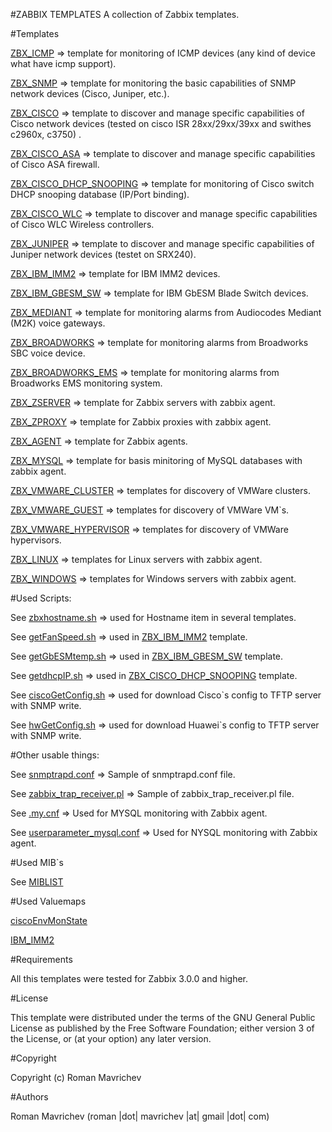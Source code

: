 #ZABBIX TEMPLATES
A collection of Zabbix templates.

#Templates

<a href="https://github.com/rmavrichev/zabbix/blob/master/zbx-templates/ZBX_ICMP.xml">ZBX_ICMP</a>        => template for monitoring of ICMP devices (any kind of device what have icmp support).

<a href="https://github.com/rmavrichev/zabbix/blob/master/zbx-templates/ZBX_SNMP.xml">ZBX_SNMP</a>        => template for monitoring the basic capabilities of SNMP network devices (Cisco, Juniper, etc.).

<a href="https://github.com/rmavrichev/zabbix/blob/master/zbx-templates/ZBX_CISCO.xml">ZBX_CISCO</a>      => template to discover and manage specific capabilities of Cisco network devices (tested on cisco ISR 28xx/29xx/39xx and swithes c2960x, c3750) .

<a href="https://github.com/rmavrichev/zabbix/blob/master/zbx-templates/ZBX_CISCO_ASA.xml">ZBX_CISCO_ASA</a>      => template to discover and manage specific capabilities of Cisco ASA firewall.

<a href="https://github.com/rmavrichev/zabbix/blob/master/zbx-templates/ZBX_CISCO_DHCP_SNOOPING.xml">ZBX_CISCO_DHCP_SNOOPING</a>      => template for monitoring of Cisco switch DHCP snooping database (IP/Port binding).

<a href="https://github.com/rmavrichev/zabbix/blob/master/zbx-templates/ZBX_CISCO_WLC.xml">ZBX_CISCO_WLC</a>      => template to discover and manage specific capabilities of Cisco WLC Wireless controllers.

<a href="https://github.com/rmavrichev/zabbix/blob/master/zbx-templates/ZBX_JUNIPER.xml">ZBX_JUNIPER</a>  => template to discover and manage specific capabilities of Juniper network devices (testet on SRX240).

<a href="https://github.com/rmavrichev/zabbix/blob/master/zbx-templates/ZBX_IBM_IMM2.xml">ZBX_IBM_IMM2</a> => template for IBM IMM2 devices.

<a href="https://github.com/rmavrichev/zabbix/blob/master/zbx-templates/ZBX_IBM_GBESM_SW.xml">ZBX_IBM_GBESM_SW</a> => template for IBM GbESM Blade Switch devices.

<a href="https://github.com/rmavrichev/zabbix/blob/master/zbx-templates/ZBX_MEDIANT.xml">ZBX_MEDIANT</a>  => template for monitoring alarms from Audiocodes Mediant (M2K) voice gateways.

<a href="https://github.com/rmavrichev/zabbix/blob/master/zbx-templates/ZBX_BROADWORKS.xml">ZBX_BROADWORKS</a>  => template for monitoring alarms from Broadworks SBC voice device.

<a href="https://github.com/rmavrichev/zabbix/blob/master/zbx-templates/ZBX_BROADWORKS_EMS.xml">ZBX_BROADWORKS_EMS</a>  => template for monitoring alarms from Broadworks EMS monitoring system.

<a href="https://github.com/rmavrichev/zabbix/blob/master/zbx-templates/ZBX_ZSERVER.xml">ZBX_ZSERVER</a>  => template for Zabbix servers with zabbix agent.

<a href="https://github.com/rmavrichev/zabbix/blob/master/zbx-templates/ZBX_ZPROXY.xml">ZBX_ZPROXY</a>    => template for Zabbix proxies with zabbix agent.

<a href="https://github.com/rmavrichev/zabbix/blob/master/zbx-templates/ZBX_AGENT.xml">ZBX_AGENT</a>      => template for Zabbix agents.

<a href="https://github.com/rmavrichev/zabbix/blob/master/zbx-templates/ZBX_MYSQL.xml">ZBX_MYSQL</a>      => template for basis minitoring of MySQL databases with zabbix agent.

<a href="https://github.com/rmavrichev/zabbix/blob/master/zbx-templates/ZBX_VMWARE_CLUSTER.xml">ZBX_VMWARE_CLUSTER</a>    => templates for discovery  of VMWare clusters.

<a href="https://github.com/rmavrichev/zabbix/blob/master/zbx-templates/ZBX_VMWARE_GUEST.xml">ZBX_VMWARE_GUEST</a>    => templates for discovery  of VMWare VM`s.

<a href="https://github.com/rmavrichev/zabbix/blob/master/zbx-templates/ZBX_VMWARE_HYPERVISOR.xml">ZBX_VMWARE_HYPERVISOR</a>    => templates for discovery  of VMWare hypervisors.

<a href="https://github.com/rmavrichev/zabbix/blob/master/zbx-templates/ZBX_LINUX.xml">ZBX_LINUX</a>    => templates for Linux servers with zabbix agent.

<a href="https://github.com/rmavrichev/zabbix/blob/master/zbx-templates/ZBX_WINDOWS.xml">ZBX_WINDOWS</a>    => templates for Windows servers with zabbix agent.

#Used Scripts:

See <a href="https://github.com/rmavrichev/zabbix/blob/master/zbx-scripts/zbxhostname.sh">zbxhostname.sh</a>    => used for Hostname item in several templates.

See <a href="https://github.com/rmavrichev/zabbix/blob/master/zbx-scripts/getFanSpeed.sh">getFanSpeed.sh</a>    => used in <a href="https://github.com/rmavrichev/zabbix/blob/master/zbx-templates/ZBX_IBM_IMM2.xml">ZBX_IBM_IMM2</a> template.

See <a href="https://github.com/rmavrichev/zabbix/blob/master/zbx-scripts/getGbESMtemp.sh">getGbESMtemp.sh</a>    => used in <a href="https://github.com/rmavrichev/zabbix/blob/master/zbx-templates/ZBX_IBM_GBESM_SW.xml">ZBX_IBM_GBESM_SW</a> template.

See <a href="https://github.com/rmavrichev/zabbix/blob/master/zbx-scripts/getdhcpIP.sh">getdhcpIP.sh</a>    => used in <a href="https://github.com/rmavrichev/zabbix/blob/master/zbx-templates/ZBX_CISCO_DHCP_SNOOPING.xml">ZBX_CISCO_DHCP_SNOOPING</a> template.

See <a href="https://github.com/rmavrichev/zabbix/blob/master/zbx-scripts/ciscoGetConfig.sh">ciscoGetConfig.sh</a>    => used for download Cisco`s config to TFTP server with SNMP write.

See <a href="https://github.com/rmavrichev/zabbix/blob/master/zbx-scripts/hwGetConfig.sh">hwGetConfig.sh</a>    => used for download Huawei`s config to TFTP server with SNMP write.

#Other usable things:

See <a href="https://github.com/rmavrichev/zabbix/blob/master/zbx-scripts/snmptrapd.conf">snmptrapd.conf</a>    => Sample of snmptrapd.conf file.

See <a href="https://github.com/rmavrichev/zabbix/blob/master/zbx-scripts/snmptrapd.conf">zabbix_trap_receiver.pl</a>    => Sample of zabbix_trap_receiver.pl file.

See <a href="https://github.com/rmavrichev/zabbix/blob/master/zbx-scripts/.my.cnf">.my.cnf</a>    => Used for MYSQL monitoring with Zabbix agent.

See <a href="https://github.com/rmavrichev/zabbix/blob/master/zbx-scripts/userparameter_mysql.conf">userparameter_mysql.conf</a>    => Used for NYSQL monitoring with Zabbix agent.

#Used MIB`s

See <a href="https://github.com/rmavrichev/zabbix/blob/master/zbx-templates/MIBLIST.txt">MIBLIST</a>

#Used Valuemaps

<a href="https://github.com/rmavrichev/zabbix/blob/master/zbx-templates/zbx_ciscoEnvMonState_valuemap.xml">ciscoEnvMonState</a>

<a href="https://github.com/rmavrichev/zabbix/blob/master/zbx-templates/zbx_IMM2-systemhealt_valuemap.xml">IBM_IMM2</a>

#Requirements

All this templates were tested for Zabbix 3.0.0 and higher.

#License

This template were distributed under the terms of the GNU General Public License as published by the Free Software Foundation; either version 3 of the License, or (at your option) any later version.

#Copyright

Copyright (c) Roman Mavrichev

#Authors

Roman Mavrichev (roman |dot| mavrichev |at| gmail |dot| com)
